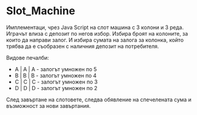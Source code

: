 # Slot_Machine

Имплементаци, чрез Java Script на слот машина с 3 колони и 3 реда.
Играчът влиза с депозит по негов избор. Избира броят на колоните, за които да направи залог. И избира сумата на залога за колонка, който трябва да е съобразен с наличния депозит на потребителя. 

Видове печалби:
 * A | A | A - залогът умножен по 5
 * B | B | B - залогът умножен по 4
 * C | C | C - залогът умножен по 3
 * D | D | D - залогът умножен по 2

След завъртане на слотовете, следва обявление на спечелената сума и възможност за нови завъртания.
 
